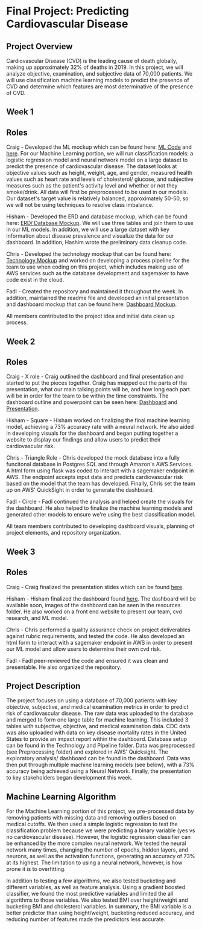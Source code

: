 # Final Project: Predicting Cardiovascular Disease

## Project Overview

Cardiovascular Disease (CVD) is the leading cause of death globally, making up approximately 32% of deaths in 2019. In this project, we will analyze objective, examination, and subjective data of 70,000 patients. We will use classification machine learning models to predict the presence of CVD and determine which features are most determinative of the presence of CVD. 

## Week 1
## Roles

Craig - Developed the ML mockup which can be found here: [ML Code](https://github.com/fadlnabbouh/final_project/blob/main/Initial_Cardio_Model.ipynb) and [here](https://github.com/fadlnabbouh/final_project/blob/main/Log_Regress_Cardio_Model.ipynb). For our Machine Learning portion, we will run classification models: a logistic regression model and neural network model on a large dataset to predict the presence of cardiovascular disease. The dataset looks at objective values such as height, weight, age, and gender, measured health values such as heart rate and levels of cholesterol/ glucose, and subjective measures such as the patient's activity level and whether or not they smoke/drink. All data will first be preprocessed to be used in our models. Our dataset's target value is relatively balanced, approximately 50-50, so we will not be using techniques to resolve class imbalance.  

Hisham - Developed the ERD and database mockup, which can be found here: [ERD/ Database Mockup](https://github.com/fadlnabbouh/final_project/tree/main/ERD%20%26%20Sql%20PgAdmin). We will use three tables and join them to use in our ML models. In addition, we will use a large dataset with key information about disease prevalence and visualize the data for our dashboard. In addition, Hashim wrote the preliminary data cleanup code. 

Chris - Developed the technology mockup that can be found here: [Technology Mockup](https://github.com/fadlnabbouh/final_project/blob/main/Technology%20and%20Pipeline/technology.md) and worked on developing a process pipeline for the team to use when coding on this project, which includes making use of AWS services such as the database development and sagemaker to have code exist in the cloud.

Fadl - Created the repository and maintained it throughout the week. In addition, maintained the readme file and developed an initial presentation and dashboard mockup that can be found here: [Dashboard Mockup](https://github.com/fadlnabbouh/final_project/blob/main/Dashboard%20%26%20Presentation/dashboard_mockup.txt).

All members contributed to the project idea and initial data clean up process. 

## Week 2
## Roles

Craig - X role - Craig outlined the dashboard and final presentation and started to put the pieces together. Craig has mapped out the parts of the presentation, what our main talking points will be, and how long each part will be in order for the team to be within the time constraints. The dashboard outline and powerpoint can be seen here: [Dashboard](https://docs.google.com/presentation/u/1/d/1y3piK0P08197Zvzh3q1JEIUCL2Cb0kG3nqqHAjn3njo/edit?usp=sharing) and [Presentation](https://docs.google.com/presentation/d/1kPJgIdu8fuf2Ci5hB6wL9CPa2ewXVI9GY5zz5iTyj_w/edit?usp=sharing). 

Hisham - Square - Hisham worked on finalizing the final machine learning model, achieving a 73% accuracy rate with a neural network. He also aided in developing visuals for the dashboard and began putting together a website to display our findings and allow users to predict their cardiovascular risk. 

Chris - Triangle Role - Chris developed the mock database into a fully funcitonal database in Postgres SQL and through Amazon's AWS Services. A html form using flask was coded to interact with a sagemaker endpoint in AWS.  The endpoint accepts input data and predicts cardiovascular risk based on the model that the team has developed. Finally, Chris set the team up on AWS' QuickSight in order to generate the dashboard. 

Fadl - Circle - Fadl continued the analysis and helped create the visuals for the dashboard. He also helped to finalize the machine learning models and generated other models to ensure we're using the best classification model. 

All team members contributed to developing dashboard visuals, planning of project elements, and repository organization. 


## Week 3 
## Roles

Craig - Craig finalized the presentation slides which can be found [here](https://docs.google.com/presentation/d/1kPJgIdu8fuf2Ci5hB6wL9CPa2ewXVI9GY5zz5iTyj_w/edit#slide=id.p).

Hisham - Hisham finalized the dashboard found [here](https://signin.aws.amazon.com/oauth?response_type=code&client_id=arn%3Aaws%3Aiam%3A%3A015428540659%3Auser%2Fspaceneedle-prod&redirect_uri=https%3A%2F%2Fca-central-1.quicksight.aws.amazon.com%2Fsn%2Fdashboards%2Fbf9360c4-48b7-4e83-a389-e226f7c1da59%3Fstate%3DhashArgs%2523%26isauthcode%3Dtrue&forceMobileLayout=0&forceMobileApp=0). The dashboard will be available soon, images of the dashboard can be seen in the resources folder. He also worked on a front end website to present our team, cvd research, and ML model. 

Chris - Chris performed a quality assurance check on project deliverables against rubric requirements, and tested the code. He also developed an html form to interact with a sagemaker endpoint in AWS in order to present our ML model and allow users to determine their own cvd risk. 

Fadl - Fadl peer-reviewed the code and ensured it was clean and presentable. He also organized the repository. 

## Project Description
The project focuses on using a database of 70,000 patients with key objective, subjective, and medical examination metrics in order to predict risk of cardiovascular disease. The raw data was uploaded to the database and merged to form one large table for machine learning. This included 3 tables with subjective, objective, and medical examination data. CDC data was also uploaded with data on key disease mortality rates in the United States to provide an impact report within the dashboard. Database setup can be found in the Technology and Pipeline folder. Data was preprocessed (see Preprocessing folder) and explored in AWS' Quicksight. The exploratory analysis/ dashboard can be found in the dashboard. Data was then put through multiple machine learning models (see below), with a 73% accuracy being achieved using a Neural Network. Finally, the presentation to key stakeholders began development this week. 

## Machine Learning Algorithm

For the Machine Learning portion of this project, we pre-processed data by removing patients with missing data and removing outliers based on medical cutoffs. We then used a simple logistic regression to test the classification problem because we were predicting a binary variable (yes vs no cardiovascular disease). However, the logistic regression classifier can be enhanced by the more complex neural network. We tested the neural network many times, changing the number of epochs, hidden layers, and neurons, as well as the activation functions, generating an accuracy of 73% at its highest. The limitation to using a neural network, however, is how prone it is to overfitting. 

In addition to testing a few algorithms, we also tested bucketing and different variables, as well as feature analysis. Using a gradient boosted classifier, we found the most predictive variables and limited the all algorithms to those variables. We also tested BMI over height/weight and bucketing BMI and cholesterol variables. In summary, the BMI variable is a better predictor than using height/weight, bucketing reduced accuracy, and reducing number of features made the predictors less accurate. 